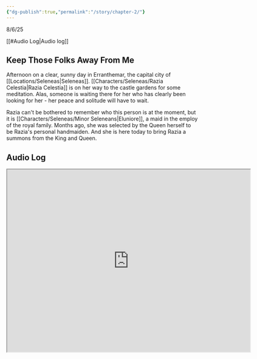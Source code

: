 ```yaml
---
{"dg-publish":true,"permalink":"/story/chapter-2/"}
---
```


8/6/25

[[#Audio Log|Audio log]]

## Keep Those Folks Away From Me
Afternoon on a clear, sunny day in Erranthemar, the capital city of [[Locations/Seleneas\|Seleneas]]. [[Characters/Seleneas/Razia Celestia\|Razia Celestia]] is on her way to the castle gardens for some meditation. Alas, someone is waiting there for her who has clearly been looking for her -  her peace and solitude will have to wait.

Razia can't be bothered to remember who this person is at the moment, but it is [[Characters/Seleneas/Minor Seleneans\|Eluniore]], a maid in the employ of the royal family. Months ago, she was selected by the Queen herself to be Razia's personal handmaiden. And she is here today to bring Razia a summons from the King and Queen.

## Audio Log
<iframe src="https://drive.google.com/file/d/1qSDx6_hriHg099w2AcAGPiyKBYvsejZH/preview" width="640" height="480" allow="autoplay"></iframe>